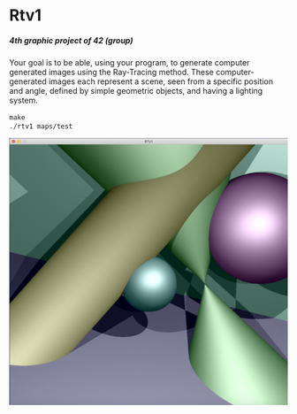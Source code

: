 # Rtv1

##### 4th graphic project of 42 (group)

Your goal is to be able, using your program, to generate
computer generated images using the Ray-Tracing method.
These computer-generated images each represent a scene, seen from a specific position and angle, 
defined by simple geometric objects, and having a lighting system.

```
make 
./rtv1 maps/test
```

![screenshot](screenshot.png)

